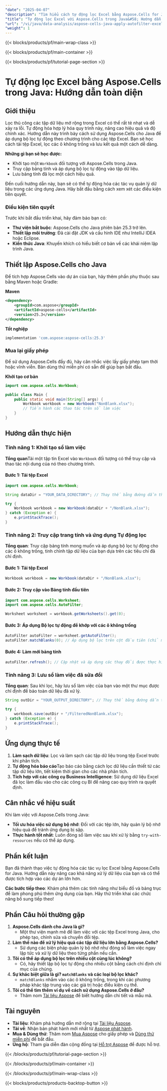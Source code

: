 ```yaml
---
"date": "2025-04-07"
"description": "Tìm hiểu cách tự động lọc Excel bằng Aspose.Cells for Java. Hướng dẫn này bao gồm khởi tạo sổ làm việc, ứng dụng lọc tự động và lưu dữ liệu đã lọc hiệu quả."
"title": "Tự động lọc Excel với Aspose.Cells trong Java&#58; Hướng dẫn toàn diện về triển khai AutoFilter"
"url": "/vi/java/data-analysis/aspose-cells-java-apply-autofilter-excel/"
"weight": 1
---
```


{{< blocks/products/pf/main-wrap-class >}}

{{< blocks/products/pf/main-container >}}

{{< blocks/products/pf/tutorial-page-section >}}


# Tự động lọc Excel bằng Aspose.Cells trong Java: Hướng dẫn toàn diện

## Giới thiệu

Lọc thủ công các tập dữ liệu mở rộng trong Excel có thể rất tẻ nhạt và dễ xảy ra lỗi. Tự động hóa hợp lý hóa quy trình này, nâng cao hiệu quả và độ chính xác. Hướng dẫn này trình bày cách sử dụng Aspose.Cells cho Java để áp dụng bộ lọc tự động theo chương trình cho các tệp Excel. Bạn sẽ học cách tải tệp Excel, lọc các ô không trống và lưu kết quả một cách dễ dàng.

**Những gì bạn sẽ học được:**
- Khởi tạo một `Workbook` đối tượng với Aspose.Cells trong Java.
- Truy cập bảng tính và áp dụng bộ lọc tự động vào tập dữ liệu.
- Lưu bảng tính đã lọc một cách hiệu quả.

Đến cuối hướng dẫn này, bạn sẽ có thể tự động hóa các tác vụ quản lý dữ liệu trong các ứng dụng Java. Hãy bắt đầu bằng cách xem xét các điều kiện tiên quyết.

### Điều kiện tiên quyết
Trước khi bắt đầu triển khai, hãy đảm bảo bạn có:
- **Thư viện bắt buộc**: Aspose.Cells cho Java phiên bản 25.3 trở lên.
- **Thiết lập môi trường**: Đã cài đặt JDK và cấu hình IDE như IntelliJ IDEA hoặc Eclipse.
- **Kiến thức Java**: Khuyến khích có hiểu biết cơ bản về các khái niệm lập trình Java.

## Thiết lập Aspose.Cells cho Java
Để tích hợp Aspose.Cells vào dự án của bạn, hãy thêm phần phụ thuộc sau bằng Maven hoặc Gradle:

**Maven**
```xml
<dependency>
    <groupId>com.aspose</groupId>
    <artifactId>aspose-cells</artifactId>
    <version>25.3</version>
</dependency>
```

**Tốt nghiệp**
```gradle
implementation 'com.aspose:aspose-cells:25.3'
```

### Mua lại giấy phép
Để sử dụng Aspose.Cells đầy đủ, hãy cân nhắc việc lấy giấy phép tạm thời hoặc vĩnh viễn. Bản dùng thử miễn phí có sẵn để giúp bạn bắt đầu.

**Khởi tạo cơ bản**
```java
import com.aspose.cells.Workbook;

public class Main {
    public static void main(String[] args) {
        Workbook workbook = new Workbook("NonBlank.xlsx");
        // Tiến hành các thao tác trên sổ làm việc
    }
}
```

## Hướng dẫn thực hiện

### Tính năng 1: Khởi tạo sổ làm việc
**Tổng quan**Tải một tập tin Excel vào `Workbook` đối tượng có thể truy cập và thao tác nội dung của nó theo chương trình.

#### Bước 1: Tải tệp Excel
```java
import com.aspose.cells.Workbook;

String dataDir = "YOUR_DATA_DIRECTORY"; // Thay thế bằng đường dẫn thư mục của bạn

try {
    Workbook workbook = new Workbook(dataDir + "/NonBlank.xlsx");
} catch (Exception e) {
    e.printStackTrace();
}
```

### Tính năng 2: Truy cập trang tính và ứng dụng Tự động lọc
**Tổng quan**: Truy cập bảng tính mong muốn và áp dụng bộ lọc tự động cho các ô không trống, tinh chỉnh tập dữ liệu của bạn dựa trên các tiêu chí đã chỉ định.

#### Bước 1: Tải tệp Excel
```java
Workbook workbook = new Workbook(dataDir + "/NonBlank.xlsx");
```

#### Bước 2: Truy cập vào Bảng tính đầu tiên
```java
import com.aspose.cells.Worksheet;
import com.aspose.cells.AutoFilter;

Worksheet worksheet = workbook.getWorksheets().get(0);
```

#### Bước 3: Áp dụng Bộ lọc tự động để khớp với các ô không trống
```java
AutoFilter autoFilter = worksheet.getAutoFilter();
autoFilter.matchBlanks(0); // Áp dụng bộ lọc trên cột đầu tiên (chỉ mục 0)
```

#### Bước 4: Làm mới bảng tính
```java
autoFilter.refresh(); // Cập nhật và áp dụng các thay đổi được thực hiện bởi bộ lọc
```

### Tính năng 3: Lưu sổ làm việc đã sửa đổi
**Tổng quan**: Sau khi lọc, hãy lưu sổ làm việc của bạn vào một thư mục được chỉ định để bảo toàn dữ liệu đã xử lý.

```java
String outDir = "YOUR_OUTPUT_DIRECTORY"; // Thay thế bằng đường dẫn thư mục đầu ra của bạn

try {
    workbook.save(outDir + "/FilteredNonBlank.xlsx");
} catch (Exception e) {
    e.printStackTrace();
}
```

## Ứng dụng thực tế
1. **Làm sạch dữ liệu**: Lọc và làm sạch các tập dữ liệu trong tệp Excel trước khi phân tích.
2. **Tự động hóa báo cáo**Tạo báo cáo bằng cách lọc dữ liệu cần thiết từ các tập dữ liệu lớn, tiết kiệm thời gian cho các nhà phân tích.
3. **Tích hợp với các công cụ Business Intelligence**: Sử dụng dữ liệu Excel đã lọc làm đầu vào cho các công cụ BI để nâng cao quy trình ra quyết định.

## Cân nhắc về hiệu suất
Khi làm việc với Aspose.Cells trong Java:
- **Tối ưu hóa việc sử dụng bộ nhớ**: Đối với các tệp lớn, hãy quản lý bộ nhớ hiệu quả để tránh ứng dụng bị sập.
- **Thực hành tốt nhất**: Luôn đóng sổ làm việc sau khi xử lý bằng `try-with-resources` nếu có thể áp dụng.

## Phần kết luận
Bạn đã thành thạo việc tự động hóa các tác vụ lọc Excel bằng Aspose.Cells for Java. Hướng dẫn này nâng cao khả năng xử lý dữ liệu của bạn và có thể được tích hợp vào các dự án lớn hơn.

**Các bước tiếp theo**: Khám phá thêm các tính năng như biểu đồ và bảng trục để làm phong phú thêm ứng dụng của bạn. Hãy thử triển khai các chức năng bổ sung tiếp theo!

## Phần Câu hỏi thường gặp
1. **Aspose.Cells dành cho Java là gì?**
   - Một thư viện mạnh mẽ để làm việc với các tệp Excel trong Java, cho phép tạo, chỉnh sửa và chuyển đổi tệp.
2. **Làm thế nào để xử lý hiệu quả các tập dữ liệu lớn bằng Aspose.Cells?**
   - Sử dụng các biện pháp quản lý bộ nhớ như đóng sổ làm việc ngay lập tức và xử lý dữ liệu theo từng phần nếu cần.
3. **Tôi có thể áp dụng bộ lọc trên nhiều cột cùng lúc không?**
   - Có, hãy thiết lập bộ lọc tự động cho nhiều cột bằng cách chỉ định chỉ mục của chúng.
4. **Sự khác biệt giữa là gì? `matchBlanks` và các loại bộ lọc khác?**
   - `matchBlanks` nhắm vào các ô không trống, trong khi các phương pháp khác tập trung vào các giá trị hoặc điều kiện cụ thể.
5. **Tôi có thể tìm thêm ví dụ về cách sử dụng Aspose.Cells ở đâu?**
   - Thăm nom [Tài liệu Aspose](https://reference.aspose.com/cells/java/) để biết hướng dẫn chi tiết và mẫu mã.

## Tài nguyên
- **Tài liệu**: Khám phá hướng dẫn mở rộng tại [Tài liệu Aspose](https://reference.aspose.com/cells/java/).
- **Tải về**: Nhận bản phát hành mới nhất từ [Aspose phát hành](https://releases.aspose.com/cells/java/).
- **Mua & Dùng thử**: Thăm nom [Mua Aspose](https://purchase.aspose.com/buy) cho giấy phép và [Dùng thử miễn phí](https://releases.aspose.com/cells/java/) để bắt đầu.
- **Ủng hộ**: Tham gia diễn đàn cộng đồng tại [Hỗ trợ Aspose](https://forum.aspose.com/c/cells/9) để được hỗ trợ.

{{< /blocks/products/pf/tutorial-page-section >}}

{{< /blocks/products/pf/main-container >}}

{{< /blocks/products/pf/main-wrap-class >}}

{{< blocks/products/products-backtop-button >}}